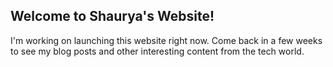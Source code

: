 ## Welcome to Shaurya's Website!

I'm working on launching this website right now. Come back in a few weeks to see my blog posts and other interesting content from the tech world. 
